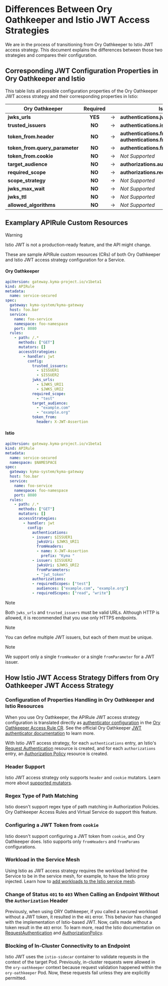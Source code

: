 # Differences Between Ory Oathkeeper and Istio JWT Access Strategies

We are in the process of transitioning from Ory Oathkeeper to Istio JWT access strategy. This document explains the differences between those two strategies and compares their configuration.

## Corresponding JWT Configuration Properties in Ory Oathkeeper and Istio

This table lists all possible configuration properties of the Ory Oathkeeper JWT access strategy and their corresponding properties in Istio:

| Ory Oathkeeper                 | Required  |        | Istio                                                                           | Required |
|--------------------------------|:---------:|--------|---------------------------------------------------------------------------------|:--------:|
| **jwks_urls**                  | **YES**   | &rarr; | **authentications.jwksUri**                                                     | **YES**  |
| **trusted_issuers**            |  **NO**   | &rarr; | **authentications.issuer**                                                      | **YES**  |
| **token_from.header**          |  **NO**   | &rarr; | **authentications.fromHeaders.name**<br/>**authentications.fromHeaders.prefix** |  **NO**  |
| **token_from.query_parameter** |  **NO**   | &rarr; | **authentications.fromParams**                                                  |  **NO**  |
| **token_from.cookie**          |  **NO**   | &rarr; | *Not Supported*                                                                 |  **-**   |
| **target_audience**            |  **NO**   | &rarr; | **authorizations.audiences**                                                    |  **NO**  |
| **required_scope**             |  **NO**   | &rarr; | **authorizations.requiredScopes**                                               |  **NO**  |
| **scope_strategy**             |  **NO**   | &rarr; | *Not Supported*                                                                 |  **-**   |
| **jwks_max_wait**              |  **NO**   | &rarr; | *Not Supported*                                                                 |  **-**   |
| **jwks_ttl**                   |  **NO**   | &rarr; | *Not Supported*                                                                 |  **-**   |
| **allowed_algorithms**         |  **NO**   | &rarr; | *Not Supported*                                                                 |  **-**   |

## Examplary APIRule Custom Resources

> [!WARNING]
>  Istio JWT is not a production-ready feature, and the API might change.

These are sample APIRule custom resources (CRs) of both Ory Oathkeeper and Istio JWT access strategy configuration for a Service.

<!-- tabs:start -->
#### Ory Oathkeeper

```yaml
apiVersion: gateway.kyma-project.io/v1beta1
kind: APIRule
metadata:
  name: service-secured
spec:
  gateway: kyma-system/kyma-gateway
  host: foo.bar
  service:
    name: foo-service
    namespace: foo-namespace
    port: 8080
  rules:
    - path: /.*
      methods: ["GET"]
      mutators: []
      accessStrategies:
        - handler: jwt
          config:
            trusted_issuers:
              - $ISSUER1
              - $ISSUER2
            jwks_urls:
              - $JWKS_URI1
              - $JWKS_URI2
            required_scope:
              - "test"
            target_audience:
              - "example.com"
              - "example.org"
            token_from:
              header: X-JWT-Assertion
```
#### Istio

```yaml
apiVersion: gateway.kyma-project.io/v1beta1
kind: APIRule
metadata:
  name: service-secured
  namespace: $NAMESPACE
spec:
  gateway: kyma-system/kyma-gateway
  host: foo.bar
  service:
    name: foo-service
    namespace: foo-namespace
    port: 8080
  rules:
    - path: /.*
      methods: ["GET"]
      mutators: []
      accessStrategies:
        - handler: jwt
          config:
            authentications:
            - issuer: $ISSUER1
              jwksUri: $JWKS_URI1
              fromHeaders:
              - name: X-JWT-Assertion
                prefix: "Kyma "
            - issuer: $ISSUER2
              jwksUri: $JWKS_URI2
              fromParameters:
              - "jwt_token"
            authorizations:
            - requiredScopes: ["test"]
              audiences: ["example.com", "example.org"]
            - requiredScopes: ["read", "write"]
```
<!-- tabs:end -->

> [!NOTE]
>  Both `jwks_urls` and `trusted_issuers` must be valid URLs. Although HTTP is allowed, it is recommended that you use only HTTPS endpoints. 

> [!NOTE]
>  You can define multiple JWT issuers, but each of them must be unique.

> [!NOTE]
> We support only a single `fromHeader` or a single `fromParameter` for a JWT issuer.

## How Istio JWT Access Strategy Differs from Ory Oathkeeper JWT Access Strategy

### Configuration of Properties Handling in Ory Oathkeeper and Istio Resources

When you use Ory Oathkeeper, the APIRule JWT access strategy configuration is translated directly as [authenticator configuration](https://www.ory.sh/docs/oathkeeper/api-access-rules#handler-configuration) in the [Ory Oathkeeper Access Rule CR](https://www.ory.sh/docs/oathkeeper/api-access-rules). See the official Ory Oathkeeper [JWT authenticator documentation](https://www.ory.sh/docs/oathkeeper/pipeline/authn#jwt) to learn more.

With Istio JWT access strategy, for each `authentications` entry, an Istio's [Request Authentication](https://istio.io/latest/docs/reference/config/security/request_authentication/) resource is created, and for each `authorizations` entry, an [Authorization Policy](https://istio.io/latest/docs/reference/config/security/authorization-policy/) resource is created.

### Header Support
Istio JWT access strategy only supports `header` and `cookie` mutators. Learn more about [supported mutators](./04-40-apirule-mutators.md).

### Regex Type of Path Matching
Istio doesn't support regex type of path matching in Authorization Policies. Ory Oathkeeper Access Rules and Virtual Service do support this feature.

### Configuring a JWT Token from `cookie`
Istio doesn't support configuring a JWT token from `cookie`, and Ory Oathkeeper does. Istio supports only `fromHeaders` and `fromParams` configurations.

### Workload in the Service Mesh
Using Istio as JWT access strategy requires the workload behind the Service to be in the service mesh, for example, to have the Istio proxy injected. Learn how to [add workloads to the Istio service mesh](https://istio.io/latest/docs/ops/common-problems/injection/).

### Change of Status `401` to `403` When Calling an Endpoint Without the `Authorization` Header
Previously, when using ORY Oathkeeper, if you called a secured workload without a JWT token, it resulted in the `401` error. This behavior has changed with the implementation of Istio-based JWT. Now, calls made without a token result in the `403` error. To learn more, read the Istio documentation on [RequestAuthentication](https://istio.io/latest/docs/concepts/security/#request-authentication) and [AuthorizationPolicy](https://istio.io/latest/docs/reference/config/security/authorization-policy).

### Blocking of In-Cluster Connectivity to an Endpoint
Istio JWT uses the `istio-sidecar` container to validate requests in the context of the target Pod. Previously, in-cluster requests were allowed in the `ory-oathkeeper` context because request validation happened within the `ory-oathkeeper` Pod. Now, these requests fail unless they are explicitly permitted.


